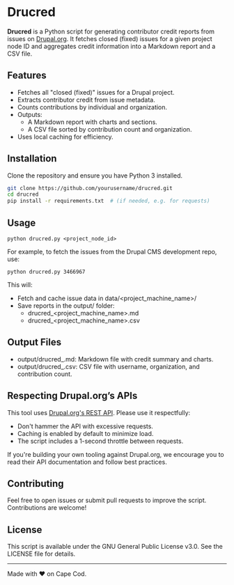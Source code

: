 # Drucred

**Drucred** is a Python script for generating contributor credit reports from issues on [Drupal.org](https://www.drupal.org). It fetches closed (fixed) issues for a given project node ID and aggregates credit information into a Markdown report and a CSV file.

## Features

- Fetches all "closed (fixed)" issues for a Drupal project.
- Extracts contributor credit from issue metadata.
- Counts contributions by individual and organization.
- Outputs:
  - A Markdown report with charts and sections.
  - A CSV file sorted by contribution count and organization.
- Uses local caching for efficiency.

## Installation

Clone the repository and ensure you have Python 3 installed.

```bash
git clone https://github.com/yourusername/drucred.git
cd drucred
pip install -r requirements.txt  # (if needed, e.g. for requests)
```

## Usage

`python drucred.py <project_node_id>`

For example, to fetch the issues from the Drupal CMS development repo, use:

`python drucred.py 3466967`


This will:

- Fetch and cache issue data in data/<project_machine_name>/
- Save reports in the output/ folder:
  - drucred_<project_machine_name>.md
  - drucred_<project_machine_name>.csv

## Output Files

- output/drucred_<project>.md: Markdown file with credit summary and charts.
- output/drucred_<project>.csv: CSV file with username, organization, and
  contribution count.

## Respecting Drupal.org’s APIs

This tool uses [Drupal.org's REST API](https://www.drupal.org/drupalorg/docs/apis/rest-and-other-apis). Please use it respectfully:

- Don't hammer the API with excessive requests.
- Caching is enabled by default to minimize load.
- The script includes a 1-second throttle between requests.

If you're building your own tooling against Drupal.org, we encourage you to read
their API documentation and follow best practices.

## Contributing

Feel free to open issues or submit pull requests to improve the script.
Contributions are welcome!

## License

This script is available under the GNU General Public License v3.0. See the
LICENSE file for details.

---

Made with :heart: on Cape Cod.
